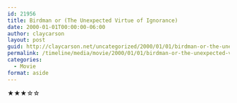 ```yaml
---
id: 21956
title: Birdman or (The Unexpected Virtue of Ignorance)
date: 2000-01-01T00:00:00-06:00
author: claycarson
layout: post
guid: http://claycarson.net/uncategorized/2000/01/01/birdman-or-the-unexpected-virtue-of-ignorance/
permalink: /timeline/media/movie/2000/01/01/birdman-or-the-unexpected-virtue-of-ignorance/
categories:
  - Movie
format: aside
---
```

<div class="media-details"></div>

<div class="media-creator"></div>

<div class="media-rating">★★★☆☆</div>